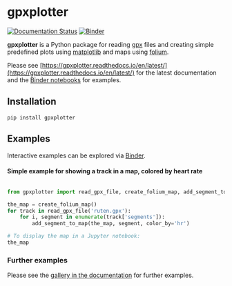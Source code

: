 # gpxplotter

[![Documentation Status](https://readthedocs.org/projects/gpxplotter/badge/?version=latest)](https://gpxplotter.readthedocs.io/en/latest/?badge=latest)
[![Binder](https://mybinder.org/badge_logo.svg)](https://mybinder.org/v2/gh/andersle/gpxplotter/master?filepath=examples%2Fjupyter%2F)

**gpxplotter** is a Python package for reading 
[gpx](https://en.wikipedia.org/wiki/GPS_Exchange_Format)
files and creating simple predefined plots using
[matplotlib](http://matplotlib.org/) 
and maps using
[folium](https://python-visualization.github.io/folium/).

Please see
[https://gpxplotter.readthedocs.io/en/latest/](https://gpxplotter.readthedocs.io/en/latest/)
for the latest documentation and the 
[Binder notebooks](https://mybinder.org/v2/gh/andersle/gpxplotter/master?filepath=examples%2Fjupyter%2F) for examples.

## Installation

```
pip install gpxplotter
```

## Examples

Interactive examples can be explored
via [Binder](https://mybinder.org/v2/gh/andersle/gpxplotter/master?filepath=examples%2Fjupyter%2F).


#### Simple example for showing a track in a map, colored by heart rate

```python

from gpxplotter import read_gpx_file, create_folium_map, add_segment_to_map

the_map = create_folium_map()
for track in read_gpx_file('ruten.gpx'):
    for i, segment in enumerate(track['segments']):
        add_segment_to_map(the_map, segment, color_by='hr')

# To display the map in a Jupyter notebook:
the_map
```

### Further examples

Please see the [gallery in the documentation](https://gpxplotter.readthedocs.io/en/latest/auto_examples/index.html)
for further examples. 
